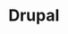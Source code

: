 # Drupal

<script type="text/javascript" src="gitbook/app.js"></script>
<script type="text/javascript" src="js/general.js"></script>